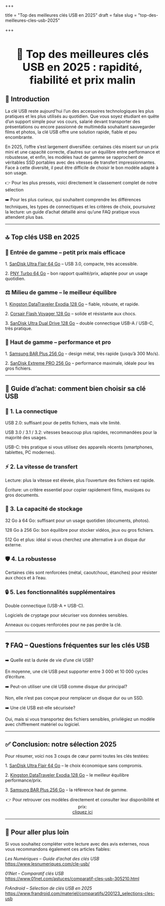 +++

title = "Top des meilleures clés USB en 2025"
draft = false
slug = "top-des-meilleures-cles-usb-2025"

+++

<h1 style="text-align:center; font-weight:bold; font-size:2.5em;">📝 Top des meilleures clés USB en 2025 : rapidité, fiabilité et prix malin</h1>

<h2 style="font-weight:bold; font-size:1.5em;">🎯 Introduction</h2>

La clé USB reste aujourd’hui l’un des accessoires technologiques les plus pratiques et les plus utilisés au quotidien. Que vous soyez étudiant en quête d’un support simple pour vos cours, salarié devant transporter des présentations ou encore passionné de multimédia souhaitant sauvegarder films et photos, la clé USB offre une solution rapide, fiable et peu encombrante.

En 2025, l’offre s’est largement diversifiée: certaines clés misent sur un prix mini et une capacité correcte, d’autres sur un équilibre entre performance et robustesse, et enfin, les modèles haut de gamme se rapprochent de véritables SSD portables avec des vitesses de transfert impressionnantes. Face à cette diversité, il peut être difficile de choisir le bon modèle adapté à son usage.

👉 Pour les plus pressés, voici directement le classement complet de notre sélection  

➡️ Pour les plus curieux, qui souhaitent comprendre les différences techniques, les types de connectiques et les critères de choix, poursuivez la lecture: un guide d’achat détaillé ainsi qu’une FAQ pratique vous attendent plus bas.

---

<h2 style="font-weight:bold; font-size:1.5em;">🔝 Top clés USB en 2025</h2>

<h3 style="font-weight:bold; font-size:1.3em;">💸 Entrée de gamme – petit prix mais efficace</h3>

1\. <a href="https://amzn.to/4n1KNwj" target="_blank">SanDisk Ultra Flair 64 Go</a> – USB 3.0, compacte, très accessible.  

2\. <a href="https://amzn.to/4n1KNwj" target="_blank">PNY Turbo 64 Go</a> – bon rapport qualité/prix, adaptée pour un usage quotidien.

<h3 style="font-weight:bold; font-size:1.3em;">⚖️ Milieu de gamme – le meilleur équilibre</h3>

1\. <a href="https://amzn.to/4n1KNwj" target="_blank">Kingston DataTraveler Exodia 128 Go</a> – fiable, robuste, et rapide.  

2\. <a href="https://amzn.to/4n1KNwj" target="_blank">Corsair Flash Voyager 128 Go</a> – solide et résistante aux chocs.  

3\. <a href="https://amzn.to/4n1KNwj" target="_blank">SanDisk Ultra Dual Drive 128 Go</a> – double connectique USB-A / USB-C, très pratique.

<h3 style="font-weight:bold; font-size:1.3em;">🚀 Haut de gamme – performance et pro</h3>

1\. <a href="https://amzn.to/4n1KNwj" target="_blank">Samsung BAR Plus 256 Go</a> – design métal, très rapide (jusqu’à 300 Mo/s).  

2\. <a href="https://amzn.to/4n1KNwj" target="_blank">SanDisk Extreme PRO 256 Go</a> – performance maximale, idéale pour les gros fichiers.

---

<h2 style="font-weight:bold; font-size:1.5em;">🛒 Guide d’achat: comment bien choisir sa clé USB</h2>

<h3 style="font-weight:bold; font-size:1.3em;">🔌 1. La connectique</h3>

USB 2.0: suffisant pour de petits fichiers, mais vite limité.  

USB 3.0 / 3.1 / 3.2: vitesses beaucoup plus rapides, recommandées pour la majorité des usages.  

USB-C: très pratique si vous utilisez des appareils récents (smartphones, tablettes, PC modernes).

<h3 style="font-weight:bold; font-size:1.3em;">⚡ 2. La vitesse de transfert</h3>

Lecture: plus la vitesse est élevée, plus l’ouverture des fichiers est rapide.  

Écriture: un critère essentiel pour copier rapidement films, musiques ou gros documents.

<h3 style="font-weight:bold; font-size:1.3em;">💾 3. La capacité de stockage</h3>

32 Go à 64 Go: suffisant pour un usage quotidien (documents, photos).  

128 Go à 256 Go: bon équilibre pour stocker vidéos, jeux ou gros fichiers.  

512 Go et plus: idéal si vous cherchez une alternative à un disque dur externe.

<h3 style="font-weight:bold; font-size:1.3em;">🛡️ 4. La robustesse</h3>

Certaines clés sont renforcées (métal, caoutchouc, étanches) pour résister aux chocs et à l’eau.

<h3 style="font-weight:bold; font-size:1.3em;">🔒 5. Les fonctionnalités supplémentaires</h3>

Double connectique (USB-A + USB-C).  

Logiciels de cryptage pour sécuriser vos données sensibles.  

Anneaux ou coques renforcées pour ne pas perdre la clé.

---

<h2 style="font-weight:bold; font-size:1.5em;">❓ FAQ – Questions fréquentes sur les clés USB</h2>

➡️ Quelle est la durée de vie d’une clé USB?  

En moyenne, une clé USB peut supporter entre 3 000 et 10 000 cycles d’écriture.

➡️ Peut-on utiliser une clé USB comme disque dur principal?  

Non, elle n’est pas conçue pour remplacer un disque dur ou un SSD.

➡️ Une clé USB est-elle sécurisée?  

Oui, mais si vous transportez des fichiers sensibles, privilégiez un modèle avec chiffrement matériel ou logiciel.

---

<h2 style="font-weight:bold; font-size:1.5em;">✅ Conclusion: notre sélection 2025</h2>

Pour résumer, voici nos 3 coups de cœur parmi toutes les clés testées:  

1\. <a href="https://amzn.to/4n1KNwj" target="_blank">SanDisk Ultra Flair 64 Go</a> – le choix économique sans compromis.  

2\. <a href="https://amzn.to/4n1KNwj" target="_blank">Kingston DataTraveler Exodia 128 Go</a> – le meilleur équilibre performance/prix.  

3\. <a href="https://amzn.to/4n1KNwj" target="_blank">Samsung BAR Plus 256 Go</a> – la référence haut de gamme.

<p style="text-align:center;">
👉 Pour retrouver ces modèles directement et consulter leur disponibilité et prix:<br>
<a href="https://amzn.to/4n1KNwj" target="_blank">cliquez ici</a>
</p>

---

<h2 style="font-weight:bold; font-size:1.5em;">🔗 Pour aller plus loin</h2>

Si vous souhaitez compléter votre lecture avec des avis externes, nous vous recommandons également ces articles fiables:

*Les Numériques – Guide d’achat des clés USB*  
https://www.lesnumeriques.com/cle-usb/

*01Net – Comparatif clés USB*  
https://www.01net.com/astuces/comparatif-cles-usb-305210.html

*FrAndroid – Sélection de clés USB en 2025*  
https://www.frandroid.com/materiel/comparatifs/200123_selections-cles-usb
